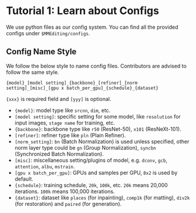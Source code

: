 # Tutorial 1: Learn about Configs

We use python files as our config system. You can find all the provided configs under `$MMEditing/configs`.

## Config Name Style

We follow the below style to name config files. Contributors are advised to follow the same style.

```
{model}_[model setting]_{backbone}_[refiner]_[norm setting]_[misc]_[gpu x batch_per_gpu]_{schedule}_{dataset}
```

`{xxx}` is required field and `[yyy]` is optional.

- `{model}`: model type like `srcnn`, `dim`, etc.
- `[model setting]`: specific setting for some model, like `resolution` for input images, `stage name` for training, etc.
- `{backbone}`: backbone type like `r50` (ResNet-50), `x101` (ResNeXt-101).
- `[refiner]`: refiner type like `pln` (Plain Refiner).
- `[norm_setting]`: `bn` (Batch Normalization) is used unless specified, other norm layer type could be `gn` (Group Normalization), `syncbn` (Synchronized Batch Normalization).
- `[misc]`: miscellaneous setting/plugins of model, e.g. `dconv`, `gcb`, `attention`, `albu`, `mstrain`.
- `[gpu x batch_per_gpu]`: GPUs and samples per GPU, `8x2` is used by default.
- `{schedule}`: training schedule, `20k`, `100k`, etc.
`20k` means 20,000 iterations.
`100k` means 100,000 iterations.
- `{dataset}`: dataset like `places` (for inpainting), `comp1k` (for matting), `div2k` (for restoration) and `paired` (for generation).
